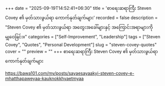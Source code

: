 +++
date = "2025-09-19T14:52:41+06:30"
title = 'စာရေးဆရာကြီး Steven Covey ၏ မှတ်သားဖွယ်ရာ ကောက်နုတ်ချက်များ'
recorded = false
description = "Steven Covey ၏ မှတ်သားဖွယ်ရာ အတွေးအခေါ်များနှင့် အကြောင်းအရာများကို မျှဝေခြင်း။"
categories = ["Self-Improvement", "Leadership"]
tags = ["Steven Covey", "Quotes", "Personal Development"]
slug = "steven-covey-quotes"
cover = ""
preview = ""
+++
စာရေးဆရာကြီး Steven Covey ၏ မှတ်သားဖွယ်ရာ ကောက်နုတ်ချက်များ

https://bawa101.com/my/posts/sayaesayaakyi-steven-covey-e-mhatthapaweyaa-kauknokkhyaetmyaa